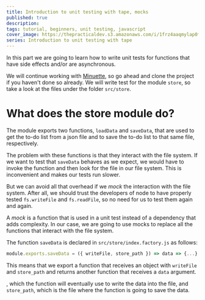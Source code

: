 ```yaml
---
title: Introduction to unit testing with tape, mocks
published: true
description: 
tags: tutorial, beginners, unit testing, javascript
cover_image: https://thepracticaldev.s3.amazonaws.com/i/1frz4aaqmylap0fux6q1.png
series: Introduction to unit testing with tape
---
```


In this part we are going to learn how to write unit tests for functions that have side effects and/or are asynchronous.

We will continue working with [Minuette](https://github.com/Avalander/Minuette), so go ahead and clone the project if you haven't done so already. We will write test for the module `store`, so take a look at the files under the folder `src/store`.

# What does the store module do?

The module exports two functions, `loadData` and `saveData`, that are used to get the to-do list from a json file and to save the to-do list to that same file, respectively.

The problem with these functions is that they interact with the file system. If we want to test that `saveData` behaves as we expect, we would have to invoke the function and then look for the file in our file system. This is inconvenient and makes our tests run slower.

But we can avoid all that overhead if we _mock_ the interaction with the file system. After all, we should trust the developers of node to have properly tested `fs.writeFile` and `fs.readFile`, so no need for us to test them again and again.

A _mock_ is a function that is used in a unit test instead of a dependency that adds complexity. In our case, we are going to use mocks to replace all the functions that interact with the file system.

The function `saveData` is declared in `src/store/index.factory.js` as follows:

```javascript
module.exports.saveData = ({ writeFile, store_path }) => data => {...}
```

This means that we export a function that receives an object with `writeFile` and `store_path` and returns another function that receives a `data` argument.



, which the function will eventually use to write the data into the file, and `store_path`, which is the file where the function is going to save the data.
